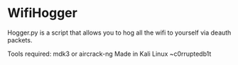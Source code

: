 # WifiHogger
Hogger.py is a script that allows you to hog all the wifi to yourself via deauth packets.


Tools required: mdk3 or aircrack-ng
Made in Kali Linux
~c0rruptedb1t
